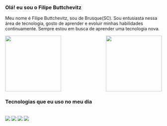 ### Olá! eu sou o Filipe Buttchevitz

Meu nome é Filipe Buttchevitz, sou de Brusque(SC). Sou entusiasta nessa área de tecnologia, gosto de aprender e evoluir minhas habilidades continuamente. Sempre estou em busca de aprender uma tecnologia nova.

<div>
  <img height="180em" src="https://github-readme-stats.vercel.app/api?username=FilipeBr3kt&show_icons=true&theme=great-gatsby&include_all_commits=true&count_private-true"/>
    <img align="right" height="180em" src="https://github-readme-stats.vercel.app/api/top-langs/?username=FilipeBr3kt&layout=compact&langs_count=16&theme=great-gatsby"/>
</div>


### Tecnologias que eu uso no meu dia

<div style="display: inline_block"><br/>
  <img align="center" alt"html5" src="https://img.shields.io/badge/HTML5-E34F26?style=for-the-badge&logo=html5&logoColor=white" />
  <img align="center" alt"css3" src="https://img.shields.io/badge/CSS3-1572B6?style=for-the-badge&logo=css3&logoColor=white" />
  <img align="center" alt"javascript" src="https://img.shields.io/badge/JavaScript-F7DF1E?style=for-the-badge&logo=javascript&logoColor=black" />
  <img align="center" alt"bootstrap" src="https://img.shields.io/badge/Bootstrap-563D7C?style=for-the-badge&logo=bootstrap&logoColor=white" />
</div>


